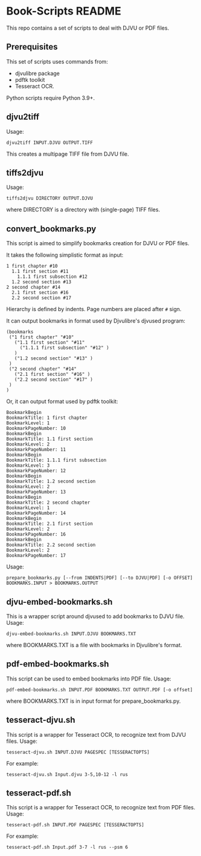 Book-Scripts README
===================

This repo contains a set of scripts to deal with DJVU or PDF files.

Prerequisites
-------------

This set of scripts uses commands from:

* djvulibre package
* pdftk toolkit
* Tesseract OCR.

Python scripts require Python 3.9+.

djvu2tiff
---------

Usage:
  
    djvu2tiff INPUT.DJVU OUTPUT.TIFF

This creates a multipage TIFF file from DJVU file.

tiffs2djvu
----------

Usage:
  
    tiffs2djvu DIRECTORY OUTPUT.DJVU

where DIRECTORY is a directory with (single-page) TIFF files.

convert_bookmarks.py
--------------------

This script is aimed to simplify bookmarks creation for DJVU or PDF files.

It takes the following simplistic format as input:

    1 first chapter #10
      1.1 first section #11
        1.1.1 first subsection #12
      1.2 second section #13
    2 second chapter #14
      2.1 first section #16
      2.2 second section #17

Hierarchy is defined by indents. Page numbers are placed after `#` sign.

It can output bookmarks in format used by Djvulibre's djvused program:

    (bookmarks
     ("1 first chapter" "#10" 
       ("1.1 first section" "#11" 
         ("1.1.1 first subsection" "#12" )
       )
       ("1.2 second section" "#13" )
     )
     ("2 second chapter" "#14" 
       ("2.1 first section" "#16" )
       ("2.2 second section" "#17" )
     )
    )

Or, it can output format used by pdftk toolkit:

    BookmarkBegin
    BookmarkTitle: 1 first chapter
    BookmarkLevel: 1
    BookmarkPageNumber: 10
    BookmarkBegin
    BookmarkTitle: 1.1 first section
    BookmarkLevel: 2
    BookmarkPageNumber: 11
    BookmarkBegin
    BookmarkTitle: 1.1.1 first subsection
    BookmarkLevel: 3
    BookmarkPageNumber: 12
    BookmarkBegin
    BookmarkTitle: 1.2 second section
    BookmarkLevel: 2
    BookmarkPageNumber: 13
    BookmarkBegin
    BookmarkTitle: 2 second chapter
    BookmarkLevel: 1
    BookmarkPageNumber: 14
    BookmarkBegin
    BookmarkTitle: 2.1 first section
    BookmarkLevel: 2
    BookmarkPageNumber: 16
    BookmarkBegin
    BookmarkTitle: 2.2 second section
    BookmarkLevel: 2
    BookmarkPageNumber: 17

Usage:

    prepare_bookmarks.py [--from INDENTS|PDF] [--to DJVU|PDF] [-o OFFSET] BOOKMARKS.INPUT > BOOKMARKS.OUTPUT

djvu-embed-bookmarks.sh
-----------------------

This is a wrapper script around djvused to add bookmarks to DJVU file. Usage:

    djvu-embed-bookmarks.sh INPUT.DJVU BOOKMARKS.TXT

where BOOKMARKS.TXT is a file with bookmarks in Djvulibre's format.

pdf-embed-bookmarks.sh
----------------------

This script can be used to embed bookmarks into PDF file. Usage:

    pdf-embed-bookmarks.sh INPUT.PDF BOOKMARKS.TXT OUTPUT.PDF [-o offset]

where BOOKMARKS.TXT is in input format for prepare_bookmarks.py.

tesseract-djvu.sh
-----------------

This script is a wrapper for Tesseract OCR, to recognize text from DJVU files. Usage:

    tesseract-djvu.sh INPUT.DJVU PAGESPEC [TESSERACTOPTS]

For example:

    tesseract-djvu.sh Input.djvu 3-5,10-12 -l rus

tesseract-pdf.sh
----------------

This script is a wrapper for Tesseract OCR, to recognize text from PDF files. Usage:

    tesseract-pdf.sh INPUT.PDF PAGESPEC [TESSERACTOPTS]

For example:

    tesseract-pdf.sh Input.pdf 3-7 -l rus --psm 6

